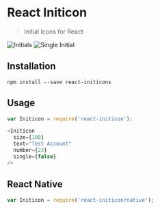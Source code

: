 # React Initicon
> Initial Icons for React

![Initials](https://doc-0o-7s-docs.googleusercontent.com/docs/securesc/ocefgo4tsnuhmdr7cuflqs6qhpk0n20g/5t0f79hkg9m8pockfriiataaovo9sjag/1454529600000/08086214137068332045/08086214137068332045/0B4Q7cjSFrVFZbEZsREswaDlkdFU?e=view)
![Single Initial](https://doc-10-7s-docs.googleusercontent.com/docs/securesc/ocefgo4tsnuhmdr7cuflqs6qhpk0n20g/qk3v53lnq1h3ts2udca6d04l3bleigsl/1454529600000/08086214137068332045/08086214137068332045/0B4Q7cjSFrVFZdUVhTnppbUxWRHM?e=view)

## Installation
`npm install --save react-initicons`

## Usage
```JavaScript
var Initicon = require('react-initicon');

<Initicon
  size={100}
  text="Test Account"
  number={23}
  single={false}
/>

```

## React Native
```JavaScript
var Initicon = require('react-initicon/native');
```
